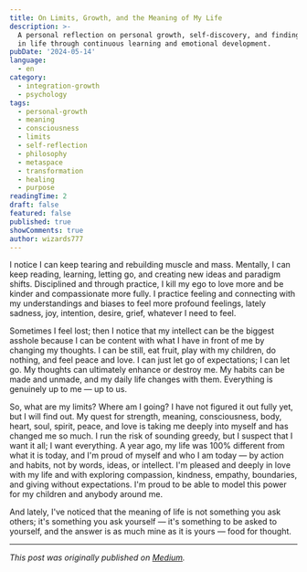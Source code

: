 ```yaml
---
title: On Limits, Growth, and the Meaning of My Life
description: >-
  A personal reflection on personal growth, self-discovery, and finding meaning
  in life through continuous learning and emotional development.
pubDate: '2024-05-14'
language:
  - en
category:
  - integration-growth
  - psychology
tags:
  - personal-growth
  - meaning
  - consciousness
  - limits
  - self-reflection
  - philosophy
  - metaspace
  - transformation
  - healing
  - purpose
readingTime: 2
draft: false
featured: false
published: true
showComments: true
author: wizards777
---
```


I notice I can keep tearing and rebuilding muscle and mass. Mentally, I can keep reading, learning, letting go, and creating new ideas and paradigm shifts. Disciplined and through practice, I kill my ego to love more and be kinder and compassionate more fully. I practice feeling and connecting with my understandings and biases to feel more profound feelings, lately sadness, joy, intention, desire, grief, whatever I need to feel.

Sometimes I feel lost; then I notice that my intellect can be the biggest asshole because I can be content with what I have in front of me by changing my thoughts. I can be still, eat fruit, play with my children, do nothing, and feel peace and love. I can just let go of expectations; I can let go. My thoughts can ultimately enhance or destroy me. My habits can be made and unmade, and my daily life changes with them. Everything is genuinely up to me — up to us.

So, what are my limits? Where am I going? I have not figured it out fully yet, but I will find out. My quest for strength, meaning, consciousness, body, heart, soul, spirit, peace, and love is taking me deeply into myself and has changed me so much. I run the risk of sounding greedy, but I suspect that I want it all; I want everything. A year ago, my life was 100% different from what it is today, and I'm proud of myself and who I am today — by action and habits, not by words, ideas, or intellect. I'm pleased and deeply in love with my life and with exploring compassion, kindness, empathy, boundaries, and giving without expectations. I'm proud to be able to model this power for my children and anybody around me.

And lately, I've noticed that the meaning of life is not something you ask others; it's something you ask yourself — it's something to be asked to yourself, and the answer is as much mine as it is yours — food for thought.

---

_This post was originally published on [Medium](https://medium.com/@wizards777/on-limits-growth-and-the-meaning-of-my-life-77b24178018c)._
